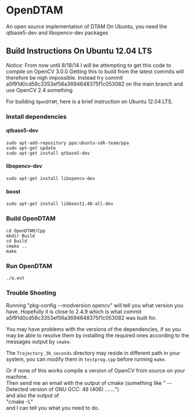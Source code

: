OpenDTAM
========

An open source implementation of DTAM
On Ubuntu, you need the qtbase5-dev and libopencv-dev packages

## Build Instructions On Ubuntu 12.04 LTS

*Notice:* From now until 8/18/14 I will be attempting to get this code to compile on OpenCV 3.0.0
Getting this to build from the latest commits will therefore be nigh impossible.
Instead try commit a5f91d0cd58c3353ef56a3694648375f1c053082 on the main branch and use OpenCV 2.4.something

For building `OpenDTAM`, here is a brief instruction on Ubuntu 12.04 LTS.

### Install dependencies

#### qtbase5-dev

    sudo apt-add-repository ppa:ubuntu-sdk-team/ppa
    sudo apt-get update
    sudo apt-get install qtbase5-dev

#### libopencv-dev

    sudo apt-get install libopencv-dev

#### boost

    sudo apt-get install libboost1.48-all-dev

### Build OpenDTAM

    cd OpenDTAM/Cpp
    mkdir Build
    cd Build
    cmake ..
    make

### Run OpenDTAM

    ./a.out

### Trouble Shooting

Running  "pkg-config --modversion opencv" will tell you what version you have. Hopefully it is 
close to 2.4.9 which is what commit a5f91d0cd58c3353ef56a3694648375f1c053082  was built for.

You may have problems with the versions of the dependencies, if so you may be able to resolve them by installing the required ones according to the messages output by `cmake`.

The `Trajectory_30_seconds` directory may reside in different path in your system, you can modify them in `testprog.cpp` before running `make`.

Or if none of this works compile a version of OpenCV from source on your machine.  
Then send me an email with the output of cmake (something like " -- Detected version of GNU GCC: 46 (406) .......")  
and also the output of   
"cmake -L"  
and I can tell you what you need to do.
